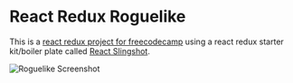 # React Redux Roguelike

This is a [react redux project for freecodecamp](https://www.freecodecamp.com/challenges/build-a-roguelike-dungeon-crawler-game) using a react redux starter kit/boiler plate called [React Slingshot](https://github.com/coryhouse/react-slingshot).

![Roguelike Screenshot](http://image.prntscr.com/image/8b096729746549ec9c4b6cf2373e332d.png)

<!---






stat upgrade prices are not dependent on the current stat level but the number of times it has been upgraded
remove bootstrap
disable potions clicks if weapon inventory screen is open
footsteps sound when going stairs
remove the updatestats per step
should not need to take a step to update stats after equipping/unequipping
User Story: When I find and beat the boss, I win.
might be altering state in action creators
credit sounds
map loops and attribute component
H - help me screen : shows what attributes do, floors till boss, etc



refactoring
..............
constants - do not have to be from another file
each component/container has its own scss file









stats
strength*		melee dmg*	tiny life*
agility	    	tiny damage*	dodge chance*
vitality		max life*	hp regen after battle*
intelligence  	max mana	mp regen after battle*



1rat			
1goblin		
2slime		
2ghoul		
3troll		
3ogre		
4golem		
4soultaker	
5wyvern		
5dragon		

6terrgoth	

0	Dagger
1	Knife	Club
2	Axe	Sceptre	
3		Glaive	Katana
4	LongSword	Staff
5	Spiked Club	BattleAxe



			DMG	DOG	HP	MP
Dagger		2			3

Knife		3	10		
Club		5		5	

Axe			5		10	
Sceptre		6			15

Glaive		8	14		
Spiked Club	10		20	

Longsword	11		30	
Staff		9			40

Katana		12	18		
Battle Axe	14		50	






Spells

1	next attack does 33% more damage
2	heal 7% to 19%
3	+15% dodge chance for 5 attacks







Should I check if action can go through before action function call or in action creator?
Should I calculate in action creators and only pass new values in reducers?




-->